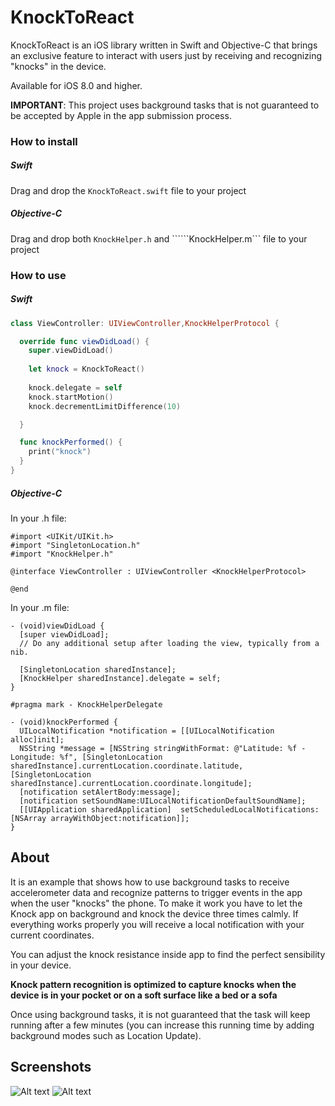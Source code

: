 # KnockToReact
KnockToReact is an iOS library written in Swift and Objective-C that brings an exclusive feature to interact with users just by receiving and recognizing "knocks" in the device.

Available for iOS 8.0 and higher.

**IMPORTANT**: This project uses background tasks that is not guaranteed to be accepted by Apple in the app submission process.

### How to install

##### Swift
Drag and drop the ```KnockToReact.swift``` file to your project
##### Objective-C
Drag and drop both ```KnockHelper.h``` and ``````KnockHelper.m``` file to your project

### How to use

##### Swift
``` swift
class ViewController: UIViewController,KnockHelperProtocol {

  override func viewDidLoad() {
    super.viewDidLoad()
    
    let knock = KnockToReact()
    
    knock.delegate = self
    knock.startMotion()
    knock.decrementLimitDifference(10)

  }

  func knockPerformed() {
    print("knock")
  }
}
```

##### Objective-C
In your .h file:
``` objc
#import <UIKit/UIKit.h>
#import "SingletonLocation.h"
#import "KnockHelper.h"

@interface ViewController : UIViewController <KnockHelperProtocol>

@end
```
In your .m file:
``` objc
- (void)viewDidLoad {
  [super viewDidLoad];
  // Do any additional setup after loading the view, typically from a nib.
  
  [SingletonLocation sharedInstance];
  [KnockHelper sharedInstance].delegate = self;
}

#pragma mark - KnockHelperDelegate

- (void)knockPerformed {
  UILocalNotification *notification = [[UILocalNotification alloc]init];
  NSString *message = [NSString stringWithFormat: @"Latitude: %f - Longitude: %f", [SingletonLocation sharedInstance].currentLocation.coordinate.latitude, [SingletonLocation sharedInstance].currentLocation.coordinate.longitude];
  [notification setAlertBody:message];
  [notification setSoundName:UILocalNotificationDefaultSoundName];
  [[UIApplication sharedApplication]  setScheduledLocalNotifications:[NSArray arrayWithObject:notification]];
}
```

About
-------
It is an example that shows how to use background tasks to receive accelerometer data and recognize patterns to trigger events in the app when the user "knocks" the phone. To make it work you have to let the Knock app on background and knock the device three times calmly. If everything works properly you will receive a local notification with your current coordinates.

You can adjust the knock resistance inside app to find the perfect sensibility in your device.

**Knock pattern recognition is optimized to capture knocks when the device is in your pocket or on a soft surface like a bed or a sofa**

Once using background tasks, it is not guaranteed that the task will keep running after a few minutes (you can increase this running time by adding background modes such as Location Update).

Screenshots
-----------

![Alt text](https://github.com/MatheusCavalca/Knock-To-React/blob/master/Knock-To-React%20(Obj-C)/KnockToReact/Assets.xcassets/appScreen.imageset/appScreen.png "Optional Title") ![Alt text](https://github.com/MatheusCavalca/Knock-To-React/blob/master/Knock-To-React%20(Obj-C)/KnockToReact/Assets.xcassets/appNotification.imageset/appNotification.png "Optional Title")
